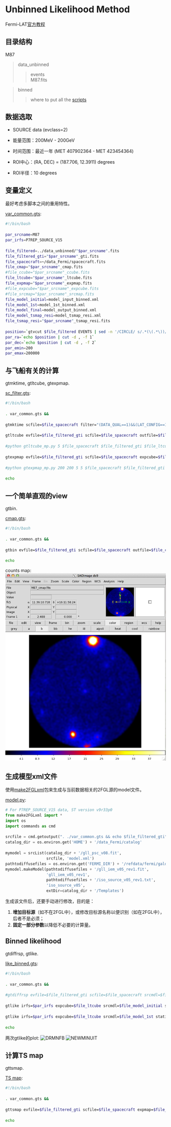 # Unbinned Likelihood Method

Fermi-LAT[官方教程](http://fermi.gsfc.nasa.gov/ssc/data/analysis/scitools/likelihood_tutorial.html)

## 目录结构

M87

>data_unbinned  
>>events  
>>M87.fits

>binned  
>>where to put all the [scripts](unbinned/)


## 数据选取

* SOURCE data (evclass=2)

* 能量范围：200MeV - 200GeV

* 时间范围：最近一年 (MET 407902364 - MET 423454364)

* ROI中心：(RA, DEC) = (187.706, 12.3911) degrees

* ROI半径：10 degrees


## 变量定义

最好考虑多脚本之间的重用特性。

[var_common.gts](unbinned/var_common.gts):
```bash
#!/bin/bash

par_srcname=M87
par_irfs=P7REP_SOURCE_V15

file_filtered=../data_unbinned/"$par_srcname".fits
file_filtered_gti="$par_srcname"_gti.fits
file_spacecraft=~/data_Fermi/spacecraft.fits
file_cmap="$par_srcname"_cmap.fits
#file_ccube="$par_srcname"_ccube.fits
file_ltcube="$par_srcname"_ltcube.fits
file_expmap="$par_srcname"_expmap.fits
#file_expcube="$par_srcname"_expcube.fits
#file_srcmap="$par_srcname"_srcmap.fits
file_model_initial=model_input_binned.xml
file_model_1st=model_1st_binned.xml
file_model_final=model_output_binned.xml
file_model_tsmap_resi=model_tsmap_resi.xml
file_tsmap_resi="$par_srcname"_tsmap_resi.fits

position=`gtvcut $file_filtered EVENTS | sed -n '/CIRCLE/ s/.*(\(.*\))/\1/p'`
par_ra=`echo $position | cut -d , -f 1` 
par_dec=`echo $position | cut -d , -f 2`
par_emin=200
par_emax=200000
```

## 与飞船有关的计算

gtmktime, gtltcube, gtexpmap.

[sc_filter.gts](unbinned/sc_filter.gts):
```bash
#!/bin/bash

. var_common.gts &&

gtmktime scfile=$file_spacecraft filter="(DATA_QUAL==1)&&(LAT_CONFIG==1)&&ABS(ROCK_ANGLE)<52" roicut=yes evfile=$file_filtered outfile=$file_filtered_gti &&

gtltcube evfile=$file_filtered_gti scfile=$file_spacecraft outfile=$file_ltcube dcostheta=0.025 binsz=1 &&

#python gtltcube_mp.py 5 $file_spacecraft $file_filtered_gti $file_ltcube --zmax 100 &&

gtexpmap evfile=$file_filtered_gti scfile=$file_spacecraft expcube=$file_ltcube outfile=$file_expmap irfs=$par_irfs srcrad=20 nlong=200 nlat=200 nenergies=30 &&

#python gtexpmap_mp.py 200 200 5 5 $file_spacecraft $file_filtered_gti $file_ltcube $par_irfs 20 30 $file_expmap &&

echo
```

## 一个简单直观的view

gtbin.

[cmap.gts](unbinned/cmap.gts):
```bash
#!/bin/bash

. var_common.gts &&

gtbin evfile=$file_filtered_gti scfile=$file_spacecraft outfile=$file_cmap algorithm=CMAP nxpix=200 nypix=200 binsz=0.1 coordsys=CEL xref=$par_ra yref=$par_dec axisrot=0 proj=AIT &&

echo
```

counts map:
![counts map](unbinned/M87_cmap.png)


## 生成模型xml文件

使用[make2FGLxml](http://fermi.gsfc.nasa.gov/ssc/data/analysis/user/)包来生成与当前数据相关的2FGL源的model文件。

[model.py](unbinned/model.py):
```python
# For P7REP_SOURCE_V15 data, ST version v9r33p0
from make2FGLxml import *
import os
import commands as cmd

srcfile = cmd.getoutput(". ./var_common.gts && echo $file_filtered_gti")
catalog_dir = os.environ.get('HOME') + '/data_Fermi/catalog'

mymodel = srcList(catalog_dir + '/gll_psc_v08.fit',
                  srcfile, 'model.xml')
pathtodiffusefiles = os.environ.get('FERMI_DIR') + '/refdata/fermi/galdiffuse'
mymodel.makeModel(pathtodiffusefiles + '/gll_iem_v05_rev1.fit',
                  'gll_iem_v05_rev1',
                  pathtodiffusefiles + '/iso_source_v05_rev1.txt',
                  'iso_source_v05',
                  extDir=catalog_dir + '/Templates')
```

生成该文件后，还要手动进行修改，目的是：  
1. **增加目标源**（如不在2FGL中），或修改目标源名称以便识别（如在2FGL中），后者不是必须；  
2. **固定一部分参数**以降低不必要的计算量。

## Binned likelihood

gtdiffrsp, gtlike.

[like_binned.gts](binned/like_binned.gts):
```bash
#!/bin/bash

. var_common.gts &&

#gtdiffrsp evfile=$file_filtered_gti scfile=$file_spacecraft srcmdl=$file_model_intitial irfs=$par_irfs &&

gtlike irfs=$par_irfs expcube=$file_ltcube srcmdl=$file_model_initial statistic=UNBINNED optimizer=DRMNFB evfile=$file_filtered_gti scfile=$file_spacecraft expmap=$file_expmap sfile=$file_model_1st results=result_1st.dat specfile=counts_spectra_1st.fits plot=yes &&

gtlike irfs=$par_irfs expcube=$file_ltcube srcmdl=$file_model_1st statistic=UNBINNED optimizer=NEWMINUIT evfile=$file_filtered_gti scfile=$file_spacecraft expmap=$file_expmap sfile=$file_model_final results=result_final.dat specfile=counts_spectra_final.fits plot=yes &&

echo
```

两次gtlike的plot:
![DRMNFB](unbinned/M87_binned_DRMNFB.png)
![NEWMINUIT](unbinned/M87_binned_NEWMINUIT.png)

## 计算TS map

gttsmap.

[TS map](unbinned/tsmap.gts):
```bash
#!/bin/bash

. var_common.gts &&

gttsmap evfile=$file_filtered_gti scfile=$file_spacecraft expmap=$file_expmap expcube=$file_ltcube srcmdl=$file_model_tsmap_resi outfile=$file_tsmap_resi irfs=$par_irfs optimizer=NEWMINUIT ftol=1e-2 nxpix=70 nypix=70 binsz=0.2 coordsys=CEL xref=$par_ra yref=$par_dec proj=AIT statistic=UNBINNED &&

echo
```
